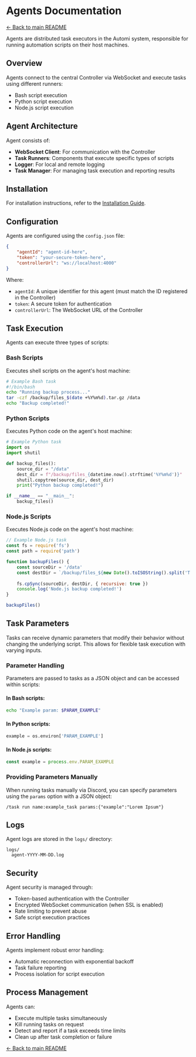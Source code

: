 # Agents Documentation

[← Back to main README](../README.md)

Agents are distributed task executors in the Automi system, responsible for running automation scripts on their host machines.

## Overview

Agents connect to the central Controller via WebSocket and execute tasks using different runners:
- Bash script execution
- Python script execution
- Node.js script execution

## Agent Architecture

Agent consists of:
- **WebSocket Client**: For communication with the Controller
- **Task Runners**: Components that execute specific types of scripts
- **Logger**: For local and remote logging
- **Task Manager**: For managing task execution and reporting results

## Installation

For installation instructions, refer to the [Installation Guide](./INSTALLATION.md).

## Configuration

Agents are configured using the `config.json` file:

```json
{
    "agentId": "agent-id-here",
    "token": "your-secure-token-here",
    "controllerUrl": "ws://localhost:4000"
}
```

Where:
- `agentId`: A unique identifier for this agent (must match the ID registered in the Controller)
- `token`: A secure token for authentication
- `controllerUrl`: The WebSocket URL of the Controller

## Task Execution

Agents can execute three types of scripts:

### Bash Scripts

Executes shell scripts on the agent's host machine:

```bash
# Example Bash task
#!/bin/bash
echo "Running backup process..."
tar -czf /backup/files_$(date +%Y%m%d).tar.gz /data
echo "Backup completed!"
```

### Python Scripts

Executes Python code on the agent's host machine:

```python
# Example Python task
import os
import shutil

def backup_files():
    source_dir = "/data"
    dest_dir = f"/backup/files_{datetime.now().strftime('%Y%m%d')}"
    shutil.copytree(source_dir, dest_dir)
    print("Python backup completed!")

if __name__ == "__main__":
    backup_files()
```

### Node.js Scripts

Executes Node.js code on the agent's host machine:

```javascript
// Example Node.js task
const fs = require('fs')
const path = require('path')

function backupFiles() {
    const sourceDir = '/data'
    const destDir = `/backup/files_${new Date().toISOString().split('T')[0]}`
    
    fs.cpSync(sourceDir, destDir, { recursive: true })
    console.log('Node.js backup completed!')
}

backupFiles()
```

## Task Parameters

Tasks can receive dynamic parameters that modify their behavior without changing the underlying script. This allows for flexible task execution with varying inputs.

### Parameter Handling

Parameters are passed to tasks as a JSON object and can be accessed within scripts:

#### In Bash scripts:
```bash
echo "Example param: $PARAM_EXAMPLE"
```

#### In Python scripts:
```python
example = os.environ['PARAM_EXAMPLE']
```

#### In Node.js scripts:
```javascript
const example = process.env.PARAM_EXAMPLE
```

### Providing Parameters Manually

When running tasks manually via Discord, you can specify parameters using the `params` option with a JSON object:

```
/task run name:example_task params:{"example":"Lorem Ipsum"}
```

## Logs

Agent logs are stored in the `logs/` directory:

```
logs/
  agent-YYYY-MM-DD.log
```

## Security

Agent security is managed through:
- Token-based authentication with the Controller
- Encrypted WebSocket communication (when SSL is enabled)
- Rate limiting to prevent abuse
- Safe script execution practices

## Error Handling

Agents implement robust error handling:
- Automatic reconnection with exponential backoff
- Task failure reporting
- Process isolation for script execution

## Process Management

Agents can:
- Execute multiple tasks simultaneously
- Kill running tasks on request
- Detect and report if a task exceeds time limits
- Clean up after task completion or failure

[← Back to main README](../README.md)